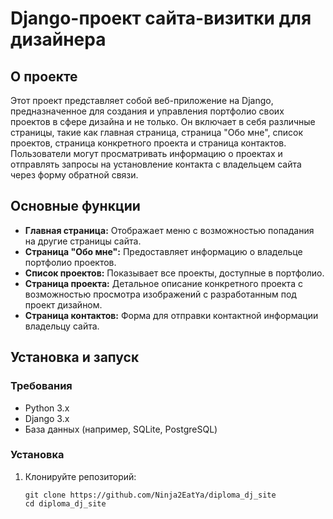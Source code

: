 # Django-проект сайта-визитки для дизайнера

## О проекте

Этот проект представляет собой веб-приложение на Django, предназначенное для создания и управления портфолио своих проектов в сфере дизайна и не только. 
Он включает в себя различные страницы, такие как главная страница, страница "Обо мне", список проектов, страница конкретного проекта и страница контактов.
Пользователи могут просматривать информацию о проектах и отправлять запросы на установление контакта с владельцем сайта через форму обратной связи.

## Основные функции

- **Главная страница:** Отображает меню с возможностью попадания на другие страницы сайта.
- **Страница "Обо мне":** Предоставляет информацию о владельце портфолио проектов.
- **Список проектов:** Показывает все проекты, доступные в портфолио.
- **Страница проекта:** Детальное описание конкретного проекта с возможностью просмотра изображений с разработанным под проект дизайном.
- **Страница контактов:** Форма для отправки контактной информации владельцу сайта.

## Установка и запуск

### Требования

- Python 3.x
- Django 3.x
- База данных (например, SQLite, PostgreSQL)

### Установка

1. Клонируйте репозиторий:
   ```
   git clone https://github.com/Ninja2EatYa/diploma_dj_site
   cd diploma_dj_site
   ```
